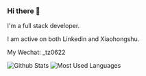 ### Hi there 👋

I'm a full stack developer.

I am active on both Linkedin and Xiaohongshu.

My Wechat: _tz0622

![Github Stats](https://github-readme-stats.vercel.app/api?username=Tuo-ZHANG&show_icons=true&count_private=true)
![Most Used Languages](https://github-readme-stats.vercel.app/api/top-langs/?username=Tuo-ZHANG&layout=compact)
